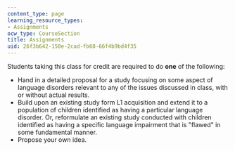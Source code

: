 ```yaml
---
content_type: page
learning_resource_types:
- Assignments
ocw_type: CourseSection
title: Assignments
uid: 26f3b642-158e-2cad-fb68-66f4b9bd4f35
---
```


Students taking this class for credit are required to do **one** of the following:

*   Hand in a detailed proposal for a study focusing on some aspect of language disorders relevant to any of the issues discussed in class, with or without actual results.
*   Build upon an existing study form L1 acquisition and extend it to a population of children identified as having a particular language disorder. Or, reformulate an existing study conducted with children identified as having a specific language impairment that is "flawed" in some fundamental manner.
*   Propose your own idea.